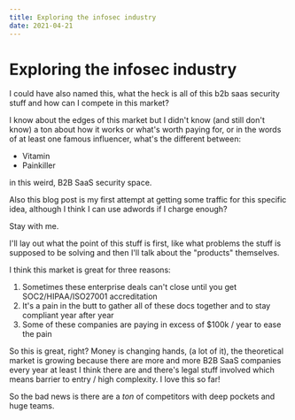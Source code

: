 ```yaml
---
title: Exploring the infosec industry
date: 2021-04-21
---
```


# Exploring the infosec industry

I could have also named this, what the heck is all of this b2b saas security stuff and how can I compete in this market?

I know about the edges of this market but I didn't know (and still don't know) a ton about how it works or what's worth paying for, or in the words of at least one famous influencer, what's the different between:

- Vitamin
- Painkiller

in this weird, B2B SaaS security space.

Also this blog post is my first attempt at getting some traffic for this specific idea, although I think I can use adwords if I charge enough?

Stay with me.

I'll lay out what the point of this stuff is first, like what problems the stuff is supposed to be solving and then I'll talk about the "products" themselves.

I think this market is great for three reasons:

1. Sometimes these enterprise deals can't close until you get SOC2/HIPAA/ISO27001 accreditation
2. It's a pain in the butt to gather all of these docs together and to stay compliant year after year
3. Some of these companies are paying in excess of $100k / year to ease the pain

So this is great, right? Money is changing hands, (a lot of it), the theoretical market is growing because there are more and more B2B SaaS companies every year at least I think there are and there's legal stuff involved which means barrier to entry / high complexity. I love this so far!

So the bad news is there are a *ton* of competitors with deep pockets and huge teams.
